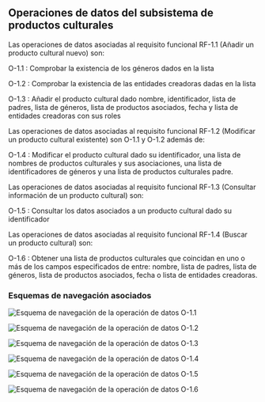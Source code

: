 ## Operaciones de datos del subsistema de productos culturales

Las operaciones de datos asociadas al requisito funcional RF-1.1 (Añadir un producto cultural nuevo) son:

O-1.1
: Comprobar la existencia de los géneros dados en la lista

O-1.2
: Comprobar la existencia de las entidades creadoras dadas en la lista

O-1.3
: Añadir el producto cultural dado nombre, identificador, lista de padres, lista de géneros, lista de productos asociados, fecha y lista de entidades creadoras con sus roles

Las operaciones de datos asociadas al requisito funcional RF-1.2 (Modificar un producto cultural existente) son O-1.1 y O-1.2 además de:

O-1.4
: Modificar el producto cultural dado su identificador, una lista de nombres de productos culturales y sus asociaciones, una lista de identificadores de géneros y  una lista de productos culturales padre.

Las operaciones de datos asociadas al requisito funcional RF-1.3 (Consultar información de un producto cultural) son:

O-1.5
: Consultar los datos asociados a un producto cultural dado su identificador

Las operaciones de datos asociadas al requisito funcional RF-1.4 (Buscar un producto cultural) son:

O-1.6
: Obtener una lista de productos culturales que coincidan en uno o más de los campos especificados de entre: nombre, lista de padres, lista de géneros, lista de productos asociados, fecha o lista de entidades creadoras.

### Esquemas de navegación asociados

<!--done-->
![Esquema de navegación de la operación de datos O-1.1](Diagramas/O-1.1.png) 

<!--done-->
![Esquema de navegación de la operación de datos O-1.2](Diagramas/O-1.2.png) 

<!--done-->
![Esquema de navegación de la operación de datos O-1.3](Diagramas/O-1.3.png) 


![Esquema de navegación de la operación de datos O-1.4](Diagramas/O-1.4.png) 

<!--done-->
![Esquema de navegación de la operación de datos O-1.5](Diagramas/O-1.5.png) 

<!--done-->
![Esquema de navegación de la operación de datos O-1.6](Diagramas/O-1.6.png) 
